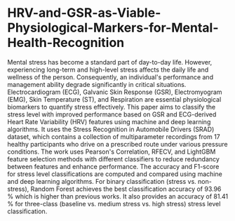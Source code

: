 # HRV-and-GSR-as-Viable-Physiological-Markers-for-Mental-Health-Recognition
Mental stress has become a standard part of day-to-day life. However, experiencing long-term and high-level stress affects the daily life and wellness of the person. Consequently, an individual's performance and management ability degrade significantly in critical situations. Electrocardiogram (ECG), Galvanic Skin Response (GSR), Electromyogram (EMG), Skin Temperature (ST), and Respiration are essential physiological biomarkers to quantify stress effectively. This paper aims to classify the stress level with improved performance based on GSR and ECG-derived Heart Rate Variability (HRV) features using machine and deep learning algorithms. It uses the Stress Recognition in Automobile Drivers (SRAD) dataset, which contains a collection of multiparameter recordings from 17 healthy participants who drive on a prescribed route under various pressure conditions. The work uses Pearson's Correlation, RFECV, and LightGBM feature selection methods with different classifiers to reduce redundancy between features and enhance performance. The accuracy and F1-score for stress level classifications are computed and compared using machine and deep learning algorithms. For binary classification (stress vs. non-stress), Random Forest achieves the best classification accuracy of 93.96 % which is higher than previous works. It also provides an accuracy of 81.41 % for three-class (baseline vs. medium stress vs. high stress) stress level classification.
